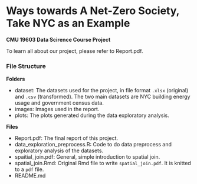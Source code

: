 # Ways towards A Net-Zero Society, Take NYC as an Example
<b>CMU 19603 Data Scirence Course Project</b>

To learn all about our project, please refer to Report.pdf.

### File Structure
**Folders**
- dataset: The datasets used for the project, in file format `.xlsx` (original) and `.csv` (transformed). The two main datasets are NYC building energy usage and government census data.
- images: Images used in the report.
- plots: The plots generated during the data exploratory analysis.

**Files**
- Report.pdf: The final report of this project.
- data_exploration_preprocess.R: Code to do data preprocess and exploratory analysis of the datasets.
- spaitial_join.pdf: General, simple introduction to spatial join.
- spatial_join.Rmd: Original Rmd file to write `spatial_join.pdf`. It is knitted to a `pdf` file.
- README.md
